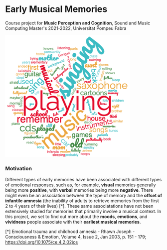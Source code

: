 # Early Musical Memories

Course project for **Music Perception and Cognition**, Sound and Music Computing Master's 2021-2022, Universitat Pompeu Fabra

<img title="" src="https://github.com/chrispla/early-musical-memories/blob/main/first-musical-memory-wordcloud.png" alt="Wordcloud with most common words people associate their early musical memories with. Some of the most prominent are playing, singing, CD, saxophone, and cartoons." width="400" data-align="center">

### Motivation

Different types of early memories have been associated with different types of emotional responses, such as, for example, **visual** memories generally being more **positive**, with **verbal** memories being more **negative**. There might even be an association between the type of memory and the **offset of infantile amnesia** (the inability of adults to retrieve memories from the first 2 to 4 years of their lives) [*]. These same associatations have not been extensively studied for memories that primarily involve a musical context. In this project, we set to find out more about the **moods**, **emotions**, and **vividness** people associate with their **earliest musical memories**.

[*] Emotional trauma and childhood amnesia - Rhawn Joseph - Consciousness & Emotion, Volume 4, Issue 2, Jan 2003, p. 151 - 179; https://doi.org/10.1075/ce.4.2.02jos
